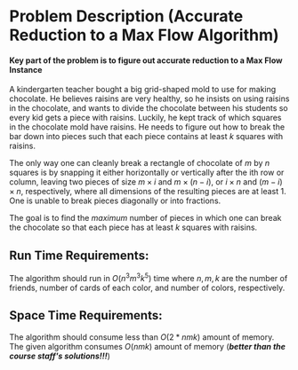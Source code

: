 # Problem Description (Accurate Reduction to a Max Flow Algorithm)

#### Key part of the problem is to figure out accurate reduction to a Max Flow Instance

A kindergarten teacher bought a big grid-shaped mold to use for making chocolate. He believes raisins are very healthy, so he insists on using raisins in the chocolate, and wants to divide the chocolate between his students so every kid gets a piece with raisins. Luckily, he kept track of which squares in the chocolate mold have raisins. He needs to figure out how to break the bar down into pieces such that each piece contains at least $k$ squares with raisins.

The only way one can cleanly break a rectangle of chocolate of $m$ by $n$ squares is by snapping it either horizontally or vertically after the ith row or column, leaving two pieces of size $m\times i$ and $m\times (n-i)$, or $i\times n$ and $(m-i)\times n$, respectively, where all dimensions of the resulting pieces are at least 1. One is unable to break pieces diagonally or into fractions.

The goal is to find the _maximum_ number of pieces in which one can break the chocolate so
that each piece has at least $k$ squares with raisins.

## Run Time Requirements:

The algorithm should run in $O(n^3 m^3 k^5)$ time where $n, m, k$ are the number of friends, number of cards of each color, and number of colors, respectively.

## Space Time Requirements:

The algorithm should consume less than $O(2*n m k)$ amount of memory. The given algorithm consumes $O(nmk)$ amount of memory (**_better than the course staff's solutions!!!_**)
